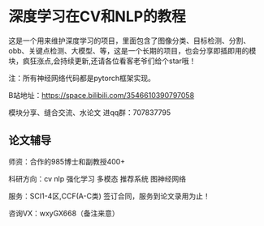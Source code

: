 # 深度学习在CV和NLP的教程
这是一个用来维护深度学习的项目，里面包含了图像分类、目标检测、分割、obb、关键点检测、大模型、等，这是一个长期的项目，也会分享即插即用的模块，疯狂涨点,会持续更新,还请各位看客老爷们给个star哦！

注：所有神经网络代码都是pytorch框架实现。

B站地址：https://space.bilibili.com/3546610390797058

模块分享、缝合交流、水论文 进qq群：707837795


## 论文辅导
师资：合作的985博士和副教授400+

科研方向：cv nlp 强化学习 多模态 推荐系统 图神经网络

服务：SCI1-4区,CCF(A-C类) 签订合同，服务到论文录用为止！

咨询VX：wxyGX668（备注来意）